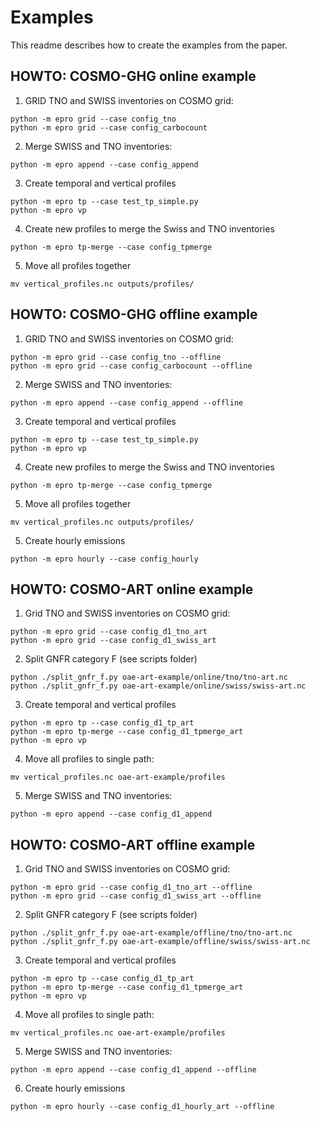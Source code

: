 # Examples

This readme describes how to create the examples from the paper.

## HOWTO: COSMO-GHG online example
1. GRID TNO and SWISS inventories on COSMO grid:
```
python -m epro grid --case config_tno
python -m epro grid --case config_carbocount
```

2. Merge SWISS and TNO inventories:
```
python -m epro append --case config_append
```

3. Create temporal and vertical profiles
```
python -m epro tp --case test_tp_simple.py
python -m epro vp
```

4. Create new profiles to merge the Swiss and TNO inventories
```
python -m epro tp-merge --case config_tpmerge
```

5. Move all profiles together
```
mv vertical_profiles.nc outputs/profiles/
```

## HOWTO: COSMO-GHG offline example
1. GRID TNO and SWISS inventories on COSMO grid:
```
python -m epro grid --case config_tno --offline
python -m epro grid --case config_carbocount --offline
```

2. Merge SWISS and TNO inventories:
```
python -m epro append --case config_append --offline
```

3. Create temporal and vertical profiles
```
python -m epro tp --case test_tp_simple.py
python -m epro vp
```

4. Create new profiles to merge the Swiss and TNO inventories
```
python -m epro tp-merge --case config_tpmerge
```

5. Move all profiles together
```
mv vertical_profiles.nc outputs/profiles/
```

5. Create hourly emissions
```
python -m epro hourly --case config_hourly
```

## HOWTO: COSMO-ART online example

1. Grid TNO and SWISS inventories on COSMO grid:
```
python -m epro grid --case config_d1_tno_art
python -m epro grid --case config_d1_swiss_art
```

2. Split GNFR category F (see scripts folder)
```
python ./split_gnfr_f.py oae-art-example/online/tno/tno-art.nc
python ./split_gnfr_f.py oae-art-example/online/swiss/swiss-art.nc
```

3. Create temporal and vertical profiles
```
python -m epro tp --case config_d1_tp_art
python -m epro tp-merge --case config_d1_tpmerge_art
python -m epro vp
```

4. Move all profiles to single path:
```
mv vertical_profiles.nc oae-art-example/profiles
```

5. Merge SWISS and TNO inventories:
```
python -m epro append --case config_d1_append
```

## HOWTO: COSMO-ART offline example

1. Grid TNO and SWISS inventories on COSMO grid:
```
python -m epro grid --case config_d1_tno_art --offline
python -m epro grid --case config_d1_swiss_art --offline
```

2. Split GNFR category F (see scripts folder)
```
python ./split_gnfr_f.py oae-art-example/offline/tno/tno-art.nc
python ./split_gnfr_f.py oae-art-example/offline/swiss/swiss-art.nc
```

3. Create temporal and vertical profiles
```
python -m epro tp --case config_d1_tp_art
python -m epro tp-merge --case config_d1_tpmerge_art
python -m epro vp
```

4. Move all profiles to single path:
```
mv vertical_profiles.nc oae-art-example/profiles
```

5. Merge SWISS and TNO inventories:
```
python -m epro append --case config_d1_append --offline
```

6. Create hourly emissions
```
python -m epro hourly --case config_d1_hourly_art --offline
```

